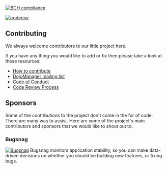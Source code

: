 
[![BCH compliance](https://bettercodehub.com/edge/badge/i-am-dev/DojoManager?branch=master)](https://bettercodehub.com/)

[![codecov](https://codecov.io/gh/i-am-dev/DojoManager/branch/master/graph/badge.svg)](https://codecov.io/gh/i-am-dev/DojoManager)

## Contributing ##
We always welcome contributors to our little project here.

If you have any thing you would like to add or fix then please take a look at these resources:
* [How to contribute](https://github.com/Buzzcube/DojoManager/blob/master/CONTRIBUTING.md)
* [DojoManager mailing list](https://groups.google.com/forum/#!forum/dojomanager)
* [Code of Conduct](https://github.com/Buzzcube/DojoManager/blob/master/CODE_OF_CONDUCT.md)
* [Code Review Process](https://github.com/Buzzcube/DojoManager/blob/master/CODEREVIEW.md)

## Sponsors ##
Some of the contributions to the project don't come in the for of code. There are many was to assist.
Here are some of the project's main contributors and sponsors that we would like to shout out to.

### Bugsnag ###
[![Bugsnag](https://raw.githubusercontent.com/i-am-dev/DojoManager/master/bugsnag_logo_navy.svg)](https://bugsnag.com)
Bugsnag monitors application stability, so you can make data-driven decisions on whether you should be building new features, or fixing bugs.